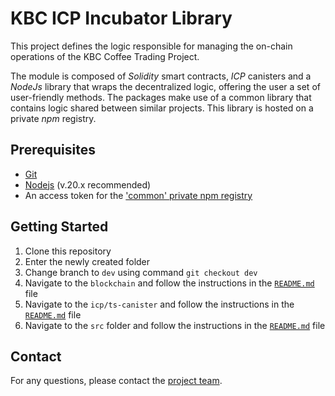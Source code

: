 # KBC ICP Incubator Library

This project defines the logic responsible for managing the on-chain operations of the KBC Coffee Trading Project.

The module is composed of _Solidity_ smart contracts, _ICP_ canisters and a _NodeJs_ library that wraps the decentralized logic, offering the user a set of user-friendly methods.
The packages make use of a common library that contains logic shared between similar projects. This library is hosted on a private _npm_ registry.

## Prerequisites

- [Git](https://git-scm.com/)
- [Nodejs](https://nodejs.org/en) (v.20.x recommended)
- An access token for the ['common' private npm registry](https://gitlab-core.supsi.ch/dti-isin/giuliano.gremlich/blockchain/one_lib_to_rule_them_all)

## Getting Started

1. Clone this repository 
2. Enter the newly created folder
3. Change branch to `dev` using command `git checkout dev`
4. Navigate to the `blockchain` and follow the instructions in the [`README.md`](blockchain/README.md) file
5. Navigate to the `icp/ts-canister` and follow the instructions in the [`README.md`](icp/ts-canister/README.md) file
6. Navigate to the `src` folder and follow the instructions in the [`README.md`](src/README.md) file

## Contact

For any questions, please contact the [project team](mailto:isin-blockchain@supsi.ch).
